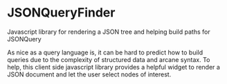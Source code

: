 # JSONQueryFinder
Javascript library for rendering a JSON tree and helping build paths for JSONQuery

As nice as a query language is, it can be hard to predict how to build queries due to the complexity
of structured data and arcane syntax. To help, this client side javascript library provides a helpful
widget to render a JSON document and let the user select nodes of interest.
